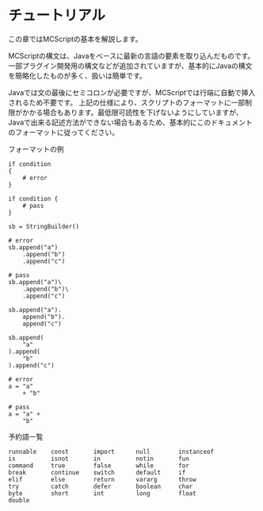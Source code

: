 # チュートリアル

この章ではMCScriptの基本を解説します。

MCScriptの構文は、Javaをベースに最新の言語の要素を取り込んだものです。
一部プラグイン開発用の構文などが追加されていますが、基本的にJavaの構文を簡略化したものが多く、扱いは簡単です。

Javaでは文の最後にセミコロンが必要ですが、MCScriptでは行端に自動で挿入されるため不要です。
上記の仕様により、スクリプトのフォーマットに一部制限がかかる場合もあります。最低限可読性を下げないようにしていますが、Javaで出来る記述方法ができない場合もあるため、基本的にこのドキュメントのフォーマットに従ってください。

フォーマットの例
```
if condition
{
    # error
}

if condition {
    # pass
}

sb = StringBuilder()

# error
sb.append("a")
    .append("b")
    .append("c")

# pass
sb.append("a")\
    .append("b")\
    .append("c")

sb.append("a").
    append("b").
    append("c")

sb.append(
    "a"
).append(
    "b"
).append("c")

# error
a = "a"
    + "b"

# pass
a = "a" +
    "b"
```

予約語一覧
```
runnable    const       import      null        instanceof
is          isnot       in          notin       fun
command     true        false       while       for
break       continue    switch      default     if
elif        else        return      vararg      throw
try         catch       defer       boolean     char
byte        short       int         long        float
double
```